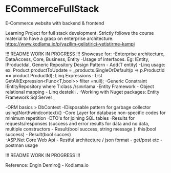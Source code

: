 # ECommerceFullStack
 E-Commerce website with backend & frontend

Learning Project for full stack development. Strictly follows the course material to have a grasp on enterprise architecture. https://www.kodlama.io/p/yazilim-gelistirici-yetistirme-kampi

!!! README WORK IN PROGRESS !!!
Showcase for: 
-Enterprise architecture, DataAccess, Core, Business, Entity
-Usage of interfaces. Eg: IEntity, IProductdal, Generic Repository Design Pattern - Add(T entity) 
-Linq usage: 
ex: Product productToUpdate = _products.SingleOrDefault(p => p.ProductId == product.ProductId);
Linq.Expressions :    List<T> GetAll(Expression<Func<T,bool>> filter =null);
-Generic Constraint IEntityRepository<T> where T:class //sınırlama
-Entity Framework - Object relational mapping -  Linq destekli . 
-Working with Nuget packages: Entity Framework Sql Server , 

-ORM basics > DbContext
-IDisposable pattern for garbage collector using(Northwindcontext){}
-Core Layer for database non-specific codes for minimum repetition
-DTO's for joining SQL tables 
-Results for requests/responses (success and error results for data and no data, multiple constructors - Result(bool success, string message ): this(bool success)  - Result(bool succes)  
-ASP.Net Core Web Api - Restful architecture / json format - get/post etc - postman usage 

!!! README WORK IN PROGRESS !!!

Reference: Engin Demiroğ - Kodlama.io 